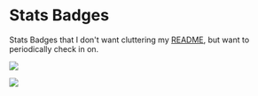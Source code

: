 # Stats Badges

Stats Badges that I don't want cluttering my [README], but want to periodically check in on.

![](https://github-readme-stats.vercel.app/api?username=norwd&show_icons=true&theme=transparent&count_private=true&include_all_commits=true&show=reviews,discussions_started,discussions_answered,prs_merged,prs_merged_percentage&rank_icon=github)

![](https://streak-stats.demolab.com?user=norwd&theme=transparent)

[README]: README.md
